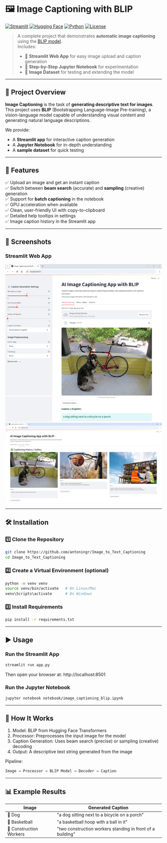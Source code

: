 # 🖼️ Image Captioning with BLIP

[![Streamlit](https://img.shields.io/badge/Made%20with-Streamlit-ff4b4b?logo=streamlit&logoColor=white)](https://streamlit.io/)
[![Hugging Face](https://img.shields.io/badge/Model-BLIP-blue?logo=huggingface&logoColor=white)](https://huggingface.co/Salesforce/blip-image-captioning-base)
[![Python](https://img.shields.io/badge/Python-3.9+-3776AB?logo=python&logoColor=white)](https://www.python.org/)
[![License](https://img.shields.io/badge/License-MIT-green)](LICENSE)

> A complete project that demonstrates **automatic image captioning** using the [BLIP model](https://huggingface.co/Salesforce/blip-image-captioning-base).  
> Includes:
> - 📱 **Streamlit Web App** for easy image upload and caption generation
> - 📓 **Step-by-Step Jupyter Notebook** for experimentation
> - 📂 **Image Dataset** for testing and extending the model

---

## 📌 Project Overview

**Image Captioning** is the task of **generating descriptive text for images**.  
This project uses **BLIP** (Bootstrapping Language-Image Pre-training), a vision-language model capable of understanding visual content and generating natural language descriptions.

We provide:
- A **Streamlit app** for interactive caption generation
- A **Jupyter Notebook** for in-depth understanding
- A **sample dataset** for quick testing

---

## 🚀 Features

✅ Upload an image and get an instant caption  
✅ Switch between **beam search** (accurate) and **sampling** (creative) generation  
✅ Support for **batch captioning** in the notebook  
✅ GPU acceleration when available  
✅ Clean, user-friendly UI with copy-to-clipboard  
✅ Detailed help tooltips in settings  
✅ Image caption history in the Streamlit app

---

## 📸 Screenshots

### Streamlit Web App
![Streamlit App Screenshot](image/image_captioning_app_1.jpg)
![Streamlit App Screenshot](image/image_captioning_app_2.jpg)
![Streamlit App Screenshot](image/image_captioning_app_3.jpg)

---

## 🛠 Installation

### 1️⃣ Clone the Repository

```bash
git clone https://github.com/antoningr/Image_to_Text_Captioning
cd Image_to_Text_Captioning
```

### 2️⃣ Create a Virtual Environment (optional)

```bash
python -m venv venv
source venv/bin/activate   # On Linux/Mac
venv\Scripts\activate      # On Windows
```

### 3️⃣ Install Requirements

```bash
pip install -r requirements.txt
```

---

## ▶️ Usage

### Run the Streamlit App

```bash
streamlit run app.py
```

Then open your browser at: http://localhost:8501


### Run the Jupyter Notebook

```bash
jupyter notebook notebook/image_captioning_blip.ipynb
```

---

## 🧠 How It Works

1. Model: BLIP from Hugging Face Transformers
2. Processor: Preprocesses the input image for the model
3. Caption Generation: Uses beam search (precise) or sampling (creative) decoding
4. Output: A descriptive text string generated from the image

Pipeline:

```bash
Image → Processor → BLIP Model → Decoder → Caption
```

---

## 📊 Example Results

| Image                      | Generated Caption                                           |
| -------------------------- | ----------------------------------------------------------- |
| 🐶 Dog                     | "a dog sitting next to a bicycle on a porch"                |
| 🏀 Basketball              | "a basketball hoop with a ball in it"                       |
| 👷 Construction Workers    | "two construction workers standing in front of a building"  |
